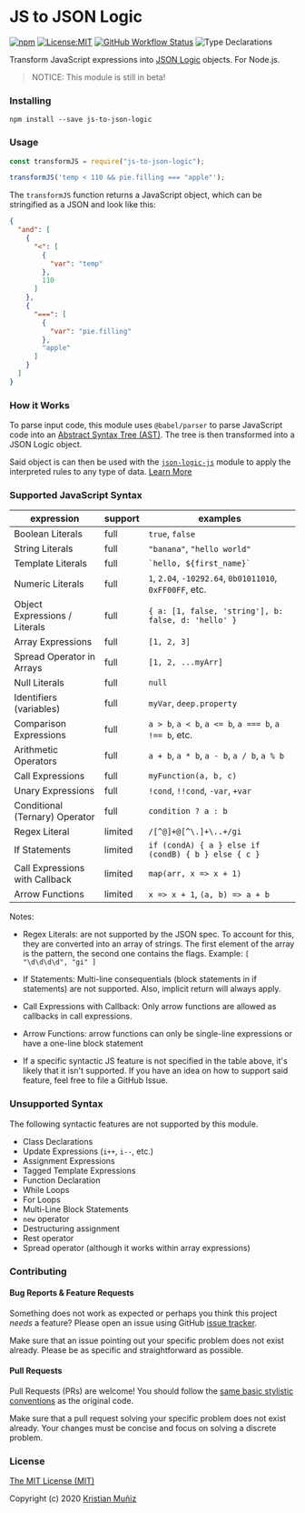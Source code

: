 # JS to JSON Logic

[![npm](https://img.shields.io/npm/v/js-to-json-logic.svg?style=flat-square)](https://npm.im/js-to-json-logic) [![License:MIT](https://img.shields.io/badge/license-MIT-blue.svg?style=flat-square)](http://opensource.org/licenses/MIT) [![GitHub Workflow Status](https://img.shields.io/github/workflow/status/krismuniz/js-to-json-logic/build?logo=github&logoColor=white&style=flat-square)](https://github.com/krismuniz/js-to-json-logic/actions?query=workflow%3Abuild) ![Type Declarations](https://img.shields.io/npm/types/js-to-json-logic.svg?style=flat-square)

Transform JavaScript expressions into [JSON Logic](http://jsonlogic.com) objects. For Node.js.

> NOTICE: This module is still in beta!

### Installing

```shell
npm install --save js-to-json-logic
```

### Usage

```js
const transformJS = require("js-to-json-logic");

transformJS('temp < 110 && pie.filling === "apple"');
```

The `transformJS` function returns a JavaScript object, which can be stringified as a JSON and look like this:

```json
{
  "and": [
    {
      "<": [
        {
          "var": "temp"
        },
        110
      ]
    },
    {
      "===": [
        {
          "var": "pie.filling"
        },
        "apple"
      ]
    }
  ]
}
```

### How it Works

To parse input code, this module uses `@babel/parser` to parse JavaScript code into an [Abstract Syntax Tree (AST)](https://en.wikipedia.org/wiki/Abstract_syntax_tree). The tree is then transformed into a JSON Logic object.

Said object is can then be used with the [`json-logic-js`](https://npmjs.com/package/json-logic-js) module to apply the interpreted rules to any type of data. [Learn More](http://jsonlogic.com)

### Supported JavaScript Syntax

| expression                     | support | examples                                                 |
| ------------------------------ | ------- | -------------------------------------------------------- |
| Boolean Literals               | full    | `true`, `false`                                          |
| String Literals                | full    | `"banana"`, `"hello world"`                              |
| Template Literals              | full    | <code>\`hello, \${first_name}\`</code>                   |
| Numeric Literals               | full    | `1`, `2.04`, `-10292.64`, `0b01011010`, `0xFF00FF`, etc. |
| Object Expressions / Literals  | full    | `{ a: [1, false, 'string'], b: false, d: 'hello' }`      |
| Array Expressions              | full    | `[1, 2, 3]`                                              |
| Spread Operator in Arrays      | full    | `[1, 2, ...myArr]`                                       |
| Null Literals                  | full    | `null`                                                   |
| Identifiers (variables)        | full    | `myVar`, `deep.property`                                 |
| Comparison Expressions         | full    | `a > b`, `a < b`, `a <= b`, `a === b`, `a !== b`, etc.   |
| Arithmetic Operators           | full    | `a + b`, `a * b`, `a - b`, `a / b`, `a % b`              |
| Call Expressions               | full    | `myFunction(a, b, c)`                                    |
| Unary Expressions              | full    | `!cond`, `!!cond`, `-var`, `+var`                        |
| Conditional (Ternary) Operator | full    | `condition ? a : b`                                      |
| Regex Literal                  | limited | `/[^@]+@[^\.]+\..+/gi`                                   |
| If Statements                  | limited | `if (condA) { a } else if (condB) { b } else { c }`      |
| Call Expressions with Callback | limited | `map(arr, x => x + 1)`                                   |
| Arrow Functions                | limited | `x => x + 1`, `(a, b) => a + b`                          |

Notes:

- Regex Literals: are not supported by the JSON spec. To account for this, they are converted into an array of strings. The first element of the array is the pattern, the second one contains the flags. Example: `[ "\d\d\d\d", "gi" ]`

- If Statements: Multi-line consequentials (block statements in if statements) are not supported. Also, implicit return will always apply.

- Call Expressions with Callback: Only arrow functions are allowed as callbacks in call expressions.

- Arrow Functions: arrow functions can only be single-line expressions or have a one-line block statement

- If a specific syntactic JS feature is not specified in the table above, it's likely that it isn't supported. If you have an idea on how to support said feature, feel free to file a GitHub Issue.

### Unsupported Syntax

The following syntactic features are not supported by this module.

- Class Declarations
- Update Expressions (`i++`, `i--`, etc.)
- Assignment Expressions
- Tagged Template Expressions
- Function Declaration
- While Loops
- For Loops
- Multi-Line Block Statements
- `new` operator
- Destructuring assignment
- Rest operator
- Spread operator (although it works within array expressions)

### Contributing

#### Bug Reports & Feature Requests

Something does not work as expected or perhaps you think this project _needs_ a feature? Please open an issue using GitHub [issue tracker](https://github.com/krismuniz/js-to-json-logic/issues/new).

Make sure that an issue pointing out your specific problem does not exist already. Please be as specific and straightforward as possible.

#### Pull Requests

Pull Requests (PRs) are welcome! You should follow the [same basic stylistic conventions](http://standardjs.com/rules.html) as the original code.

Make sure that a pull request solving your specific problem does not exist already. Your changes must be concise and focus on solving a discrete problem.

### License

[The MIT License (MIT)](/LICENSE)

Copyright (c) 2020 [Kristian Muñiz](https://www.krismuniz.com)
